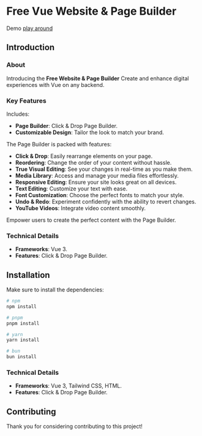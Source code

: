 # Free Vue Website & Page Builder

Demo [play around](https://www.demo.myissue.dk)

## Introduction

### About

Introducing the **Free Website & Page Builder**
Create and enhance digital experiences with Vue on any backend.

### Key Features

Includes:
- **Page Builder**: Click & Drop Page Builder.
- **Customizable Design**: Tailor the look to match your brand.
  
The Page Builder is packed with features:
- **Click & Drop**: Easily rearrange elements on your page.
- **Reordering**: Change the order of your content without hassle.
- **True Visual Editing**: See your changes in real-time as you make them.
- **Media Library**: Access and manage your media files effortlessly.
- **Responsive Editing**: Ensure your site looks great on all devices.
- **Text Editing**: Customize your text with ease.
- **Font Customization**: Choose the perfect fonts to match your style.
- **Undo & Redo**: Experiment confidently with the ability to revert changes.
- **YouTube Videos**: Integrate video content smoothly.


Empower users to create the perfect content with the Page Builder.

### Technical Details

- **Frameworks**: Vue 3.
- **Features**: Click & Drop Page Builder.

## Installation

Make sure to install the dependencies:

```bash
# npm
npm install

# pnpm
pnpm install

# yarn
yarn install

# bun
bun install
```

### Technical Details

- **Frameworks**: Vue 3, Tailwind CSS, HTML.
- **Features**: Click & Drop Page Builder.

## Contributing

Thank you for considering contributing to this project!
